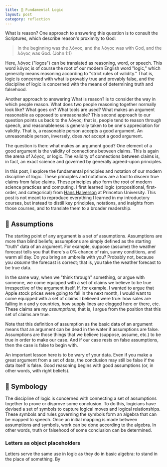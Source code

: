 ```yaml
---
title: ⋂ Fundamental Logic
layout: post
category: reflection
---
```


What is reason? One approach to answering this question is to consult the Scriptures, which describe reason's proximity to God:

> In the beginning was the λόγος, and the λόγος was with God, and the λόγος was God. (John 1:1)

Here, λόγος ("logos") can be translated as reasoning, word, or speech. This word λόγος is of course the root of our modern English word "logic," which generally means reasoning according to "strict rules of validity." That is, logic is concerned with what is provably true and provably false, and the discipline of logic is concerned with the means of determining truth and falsehood.

Another approach to answering What is reason? is to consider the way in which people reason. What does two people reasoning together normally look like? What goes on? What tools are used? What makes an argument reasonable as opposed to unreasonable? This second approach to our question points us back to the λόγος; that is, people tend to reason through speech, and reasonableness is generally taken to be one's appreciation for validity. That is, a reasonable person accepts a good argument. An unreasonable person, inversely, does *not* accept a good argument.

The question is then: what makes an argument good? One element of a good argument is the validity of connections between claims. This is again the arena of λόγος, or logic. The validity of connections between claims is, in fact, an exact science and governed by generally agreed-upon principles.

In this post, I explore the fundamental principles and notation of our modern discipline of logic. These principles and notations are a tool to discern true claims from false claims. These principles also form the root of modern science practices and computing. I first learned logic (propositional, first-order, and categorical) from [Hans Halverson](https://philosophy.princeton.edu/people/hans-halvorson) at Princeton University. This post is not meant to reproduce everything I learned in my introductory courses, but instead to distill key principles, notations, and insights from those courses, and to translate them to a broader readership.

## 🐴 Assumptions

The starting point of any argument is a set of assumptions. Assumptions are more than blind beliefs; assumptions are simply defined as the starting "truth" data of an argument. For example, suppose (assume) the weather forecast tells you that there's a 0% chance of rain, sunny conditions, and warm all day. Do you bring an umbrella with you? Probably not, because you *assume* the forecast is correct; that is, you take the weather forecast to be true data.

In the same way, when we "think through" something, or argue with someone, we come equipped with a set of claims we believe to be true irrespective of the argument itself. If, for example. I wanted to argue that Apple stock prices were going to fall in the next month, I would want to come equipped with a set of claims I believed were true: how sales are falling in x and y countries, how supply lines are clogged here or there, etc. These claims are my *assumptions*; that is, I argue from the position that this set of claims are true.

Note that this definition of assumption as the basic data of an argument means that an argument can be dead in the water if assumptions are false. Assumptions are those things that we believe (suppose, assume, etc.) to be true in order to make our case. And if our case rests on false assumptions, then the case is false to begin with.

An important lesson here is to be wary of your data. Even if you make a great argument from a set of data, the conclusion may still be false if the data itself is false. Good reasoning begins with good assumptions (or, in other words, with right beliefs).

## 💬 Symbology

The discipline of logic is concerned with connecting a set of assumptions together to prove or disprove some conclusion. To do this, logicians have devised a set of symbols to capture logical moves and logical relationships. These symbols and rules governing the symbols form an algebra that can be mapped to speech. Once an initial mapping is made between assumptions and symbols, work can be done according to the algebra. In other words, truth or falsehood of some conclusion can be determined.

### Letters as object placeholders

Letters serve the same use in logic as they do in basic algebra: to stand in the place of something. By 